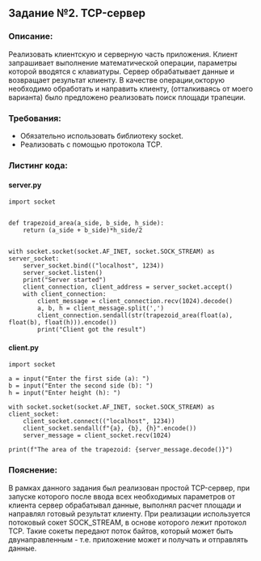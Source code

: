 ## Задание №2. TCP-сервер

### Описание: 
Реализовать клиентскую и серверную часть приложения. Клиент запрашивает выполнение математической операции, параметры которой вводятся с клавиатуры. Сервер обрабатывает данные и возвращает результат клиенту.
В качестве операции,окторую необходимо обработать и направить клиенту, (отталкиваясь от моего варианта) было предложено реализовать поиск площади трапеции.

### Требования:
* Обязательно использовать библиотеку socket. 
* Реализовать с помощью протокола TCP.

### Листинг кода:
#### server.py
```
import socket


def trapezoid_area(a_side, b_side, h_side):
    return (a_side + b_side)*h_side/2


with socket.socket(socket.AF_INET, socket.SOCK_STREAM) as server_socket:
    server_socket.bind(("localhost", 1234))
    server_socket.listen()
    print("Server started")
    client_connection, client_address = server_socket.accept()
    with client_connection:
        client_message = client_connection.recv(1024).decode()
        a, b, h = client_message.split(',')
        client_connection.sendall(str(trapezoid_area(float(a), float(b), float(h))).encode())
        print("Client got the result")
```
#### client.py
``` 
import socket

a = input("Enter the first side (a): ")
b = input("Enter the second side (b): ")
h = input("Enter height (h): ")

with socket.socket(socket.AF_INET, socket.SOCK_STREAM) as client_socket:
    client_socket.connect(("localhost", 1234))
    client_socket.sendall(f"{a}, {b}, {h}".encode())
    server_message = client_socket.recv(1024)

print(f"The area of the trapezoid: {server_message.decode()}")
```

### Пояснение:
В рамках данного задания был реализован простой TCP-сервер, при запуске которого после ввода всех необходимых параметров от клиента сервер обрабатывал данные, выполнял расчет площади и направлял готовый результат клиенту. При реализации используется потоковый сокет SOCK_STREAM, в основе которого лежит протокол TCP. Такие сокеты передают поток байтов, который может быть двунаправленным - т.е. приложение может и получать и отправлять данные.